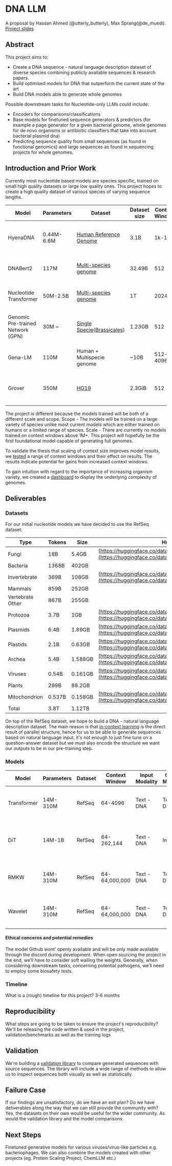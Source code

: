 
# DNA LLM

A proposal by Hassan Ahmed (@utterly_butterly), Max Sprang(@de_muedi). [Project slides](https://docs.google.com/presentation/d/1VxHHlj-oJJP8QqPrabcQv0-YYwXhQwiZx7HRmBJ3lb4/edit?usp=sharing)

## Abstract

This project aims to: 
- Create a DNA sequence - natural language description dataset of diverse species combining publicly available sequences & research papers.
- Build optimised models for DNA that outperform the current state of the art
- Build DNA models able to generate whole genomes

Possible downstream tasks for Nucleotide-only LLMs could include:
- Encoders for comparisons/classifications
- Base models for finetuned sequence generators & predictors (for example a page generator for a given bacterial genome, whole genomes for de novo organisms or antibiotic classifiers that take into account bacterial plasmid dna) 
- Predicting sequence quality from small sequences (as found in functional genomics) and large sequences as found in sequencing projects for whole genomes. 


## Introduction and Prior Work

Currently most nucleotide based models are species specific, trained on small high quality datasets or large low quality ones. This project hopes to create a high quality dataset of various species of varying sequence lengths.

| Model                         	| Parameters | Dataset                                                                                           	| Dataset size | Context Window | Our improvements                                  	|
| --------------------------------- | ---------- | ----------------------------------------------------------------------------------------------------- | ------------ | -------------- | ----------------------------------------------------- |
| HyenaDNA                      	| 0.44M-6.6M | [Human Reference Genome](https://www.ncbi.nlm.nih.gov/datasets/genome/GCF_000001405.26/)           	| 3.1B     	| 1k-1M      	| Larger dataset + Longer context windows + Multispecie |
| DNABert2                      	| 117M   	| [Multi-species genome](https://arxiv.org/pdf/2306.15006.pdf#table.7)                              	| 32.49B   	| 512        	| Larger dataset + Longer context windows           	|
| Nucleotide Transformer        	| 50M-2.5B   | [Multi-species genome](https://www.biorxiv.org/content/10.1101/2023.01.11.523679v2.full.pdf#A.2)  	| 1T       	| 2024       	| Larger dataset + Longer context windows           	|
| Genomic Pre-trained Network (GPN) | 30M ~  	| [Single Specie(Brassicales)](https://huggingface.co/datasets/songlab/genomes-brassicales-balanced-v1) | 1.23GB   	| 512        	| Larger dataset + Longer context windows + Multispecie           	|
| Gena-LM                       	| 110M   	| Human + Multispecie genome                                                                        	| ~10B     	| 512-4096   	| Larger dataset + Longer context windows           	|
| Grover                        	| 350M   	| [HG19](https://zenodo.org/records/8373053)                                                        	| 2.3GiB   	| 512        	| Larger dataset + Longer context windows + Multispecie           	|

 

The project is different because the models trained will be both of a different scale and scope.
Scope - The models will be trained on a large variety of species unlike most current models which are either trained on humans or a limited range of species.
Scale - There are currently no models trained on context windows above 1M+. This project will hopefully be the first foundational model capable of generating full genomes.

To validate the thesis that scaling of context size improves model results, we [tested](https://huggingface.co/spaces/Hack90/context_and_viral_dna_models) a range of context windows and their effect on results. The results indicate potential for gains from increased context windows. 

To gain intuition with regard to the importance of increasing organism variety, we created a [dashboard](https://huggingface.co/spaces/Hack90/virus_explorer) to display the underlying complexity of genomes. 

## Deliverables

### Datasets

For our initial nucleotide models we have decided to use the RefSeq dataset: 

| Type         	| Tokens | Size	| Huggingface                                                                                                              	|
| ---------------- | ------ | ------- | ---------------------------------------------------------------------------------------------------------------------------- |
| Fungi        	| 18B	| 5.4GB   | [https://huggingface.co/datasets/Hack90/ref_seq_fungi](https://huggingface.co/datasets/Hack90/ref_seq_fungi)             	|
| Bacteria     	| 1368B  | 402GB   |                                                                                                                          	|
| Invertebrate 	| 369B   | 108GB   | [https://huggingface.co/datasets/Hack90/ref_seq_invertebrate](https://huggingface.co/datasets/Hack90/ref_seq_invertebrate)   |
| Mammals      	| 859B   | 252GB   |                                                                                                                          	|
| Vertebrate Other | 867B   | 255GB   |                                                                                                                          	|
| Protozoa     	| 3.7B   | 1GB 	| [https://huggingface.co/datasets/Hack90/ref_seq_protozoa](https://huggingface.co/datasets/Hack90/ref_seq_protozoa)       	|
| Plasmids     	| 6.4B   | 1.89GB  | [https://huggingface.co/datasets/Hack90/ref_seq_plasmid](https://huggingface.co/datasets/Hack90/ref_seq_plasmid)         	|
| Plastids     	| 2.1B   | 0.63GB  | [https://huggingface.co/datasets/Hack90/ref_seq_plastid](https://huggingface.co/datasets/Hack90/ref_seq_plastid)         	|
| Archea       	| 5.4B   | 1.588GB | [https://huggingface.co/datasets/Hack90/ref_seq_archaea](https://huggingface.co/datasets/Hack90/ref_seq_archaea)         	|
| Viruses      	| 0.54B  | 0.161GB | [https://huggingface.co/datasets/Hack90/ref_seq_viral](https://huggingface.co/datasets/Hack90/ref_seq_viral)             	|
| Plants       	| 299B   | 88.2GB  |                                                                                                                          	|
| Mitochondrion	| 0.537B | 0.158GB | [https://huggingface.co/datasets/Hack90/ref_seq_mitochondrion](https://huggingface.co/datasets/Hack90/ref_seq_mitochondrion) |
| Total        	| 3.8T   | 1.12TB  |                                                                                                                          	|
 
On top of the RefSeq dataset, we hope to build a DNA - natural language description dataset.  The main reason is that [in-context learning](https://arxiv.org/abs/2402.12530) is the direct result of parallel structure, hence for us to be able to generate sequences based on natural language input, it's not enough to just fine tune on a question-answer dataset but we must also encode the structure we want our outputs to be in our pre-training step. 

### Models


| Model   	| Parameters | Dataset | Context Window | Input Modality | Output Modality | Experiment Purpose                                   	| GPU hours   |
| ----------- | ---------- | ------- | -------------- | -------------- | --------------- | -------------------------------------------------------- | ----------- |
| Transformer | 14M-310M   | RefSeq  | 64-4096    	| Text - DNA 	| Text - DNA  	| Test scaling laws with regards to DNA sequences      	| 150-1000	|
| DiT     	| 14M-1B 	| RefSeq  | 64-262,144 	| Text - DNA 	| Images      	| Testing whether DNA models can work in longer contexts   | 200 - 4000+ |
| RMKW    	| 14M-310M   | RefSeq  | 64-64,000,000  | Text - DNA 	| Text - DNA  	| Testing architecture usefulness vs standard transformers | 150     	|
| Wavelet 	| 14M-310M   | RefSeq  | 64-64,000,000  | Text - DNA 	| Text - DNA  	| Testing architecture usefulness vs standard transformers | 150     	|

#### Ethical concerns and potential remedies
The model Github wont’ openly available and will be only made available through the discord during development. When open sourcing the project in the end, we’ll have to consider soft walling the weights. Generally, when considering downstream tasks, concerning potential pathogens, we’ll need to employ some biosafety tests.


### Timeline

What is a (rough) timeline for this project?
3-6 months

## Reproducibility

What steps are going to be taken to ensure the project's reproducibility?
We'll be releasing the code written & used in the project, validation/benchmarks as well as the training logs

## Validation

We're building a [validation library](https://github.com/hssn-20/dvq) to compare generated sequences with source sequences. The library will include a wide range of methods to allow us to inspect sequences both visually as well as statistically.

## Failure Case

If our findings are unsatisfactory, do we have an exit plan? Do we have deliverables along the way that we can still provide the community with?
Yes, the datasets on their own would be useful for the wider community. As would the validation library and the model comparisons.
 
## Next Steps

Finetuned generative models for various viruses/virus-like particles e.g. bacteriophages. We can also combine the models created with other projects (eg. Protein Scaling Project, ChemLLM etc.)
